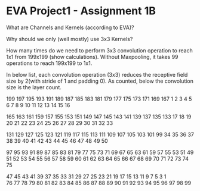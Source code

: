 # EVA Project1 - Assignment 1B
What are Channels and Kernels (according to EVA)?









Why should we only (well mostly) use 3x3 Kernels?












How many times do we need to perform 3x3 convolution operation to reach 1x1 from 199x199 (show calculations).
Without Maxpooling, it takes 99 operations to reach 199x199 to 1x1.

In below list, each convolution operation (3x3) reduces the receptive field size by 2(with stride of 1 and padding 0). As counted, below the convolution size is the layer count.

199	197	195	193	191	189	187	185	183	181	179	177	175	173	171	169	167
	1	 2	3	  4	   5	 6	 7	 8	 9	10	 11	 12	13	14	15	16
	
165	163	161	159	157	155	153	151	149     147	145	143	141	139	137	135    133
 17	18	19	20	21	22	23	24	25       26	27	28	29	30	31	32	33
																									
131	129	127	125	123	121	119	117	115	113	111	109	107	105	103	101	99
34	35	36	37	38	39	40	41	42	43	44	45	46	47	48	49	50
																									
97  95	93	91	89	87	85	83	81	79	77	75	73	71	69	67	65	63	61	59	57	55	53	51	49
51  52	53	54	55	56	57	58	59	60	61	62	63	64	65	66	67	68	69	70	71	72	73	74	75
																									
47   45   43	41	39	37	35	33	31	29	27	25	23	21	19	17	15	13	11	9	   7	 5	 3	 1				
76   77   78	79	80	81	82	83	84	85	86	87	88	89	90	91	92	93	94	95	96	97	98	99				
